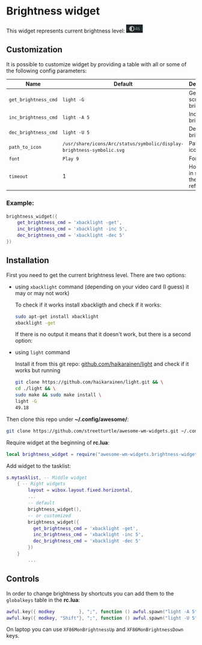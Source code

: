 # Brightness widget

This widget represents current brightness level: ![Brightness widget](./br-wid-1.png)

## Customization

It is possible to customize widget by providing a table with all or some of the following config parameters:

| Name | Default | Description |
|---|---|---|
| `get_brightness_cmd` | `light -G` | Get current screen brightness |
| `inc_brightness_cmd` | `light -A 5` | Increase brightness |
| `dec_brightness_cmd` | `light -U 5`| Decrease brightness |
| `path_to_icon` | `/usr/share/icons/Arc/status/symbolic/display-brightness-symbolic.svg` | Path to the icon |
| `font` | `Play 9` | Font |
| `timeout` | 1 | How often in seconds the widget refreshes |

### Example:

```lua
brightness_widget({
    get_brightness_cmd = 'xbacklight -get',
    inc_brightness_cmd = 'xbacklight -inc 5',
    dec_brightness_cmd = 'xbacklight -dec 5'
})
```


## Installation

First you need to get the current brightness level. There are two options:

 - using `xbacklight` command (depending on your video card (I guess) it may or may not work)
 
    To check if it works install xbackligth and check if it works:
 
    ```bash
    sudo apt-get install xbacklight
    xbacklight -get
    ```

    If there is no output it means that it doesn't work, but there is a second option:

 - using `light` command
 
    Install it from this git repo: [github.com/haikarainen/light](https://github.com/haikarainen/light) and check if it works but running

    ```bash
    git clone https://github.com/haikarainen/light.git && \
    cd ./light && \
    sudo make && sudo make install \
    light -G
    49.18
    ```

Then clone this repo under **~/.config/awesome/**:

```bash
git clone https://github.com/streetturtle/awesome-wm-widgets.git ~/.config/awesome/awesome-wm-widgets
```

Require widget at the beginning of **rc.lua**:

```lua
local brightness_widget = require("awesome-wm-widgets.brightness-widget.brightness")
```

Add widget to the tasklist:

```lua
s.mytasklist, -- Middle widget
    { -- Right widgets
        layout = wibox.layout.fixed.horizontal,
        ...
        -- default
        brightness_widget(),
        -- or customized
        brightness_widget({
          get_brightness_cmd = 'xbacklight -get',
          inc_brightness_cmd = 'xbacklight -inc 5',
          dec_brightness_cmd = 'xbacklight -dec 5'
        })      
    }
        ...
```

## Controls

In order to change brightness by shortcuts you can add them to the `globalkeys` table in the **rc.lua**:

```lua
awful.key({ modkey         }, ";", function () awful.spawn("light -A 5") end, {description = "increase brightness", group = "custom"}),
awful.key({ modkey, "Shift"}, ";", function () awful.spawn("light -U 5") end, {description = "decrease brightness", group = "custom"}),
```
On laptop you can use `XF86MonBrightnessUp` and `XF86MonBrightnessDown` keys.
